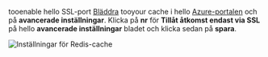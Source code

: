 tooenable hello SSL-port [Bläddra](../articles/redis-cache/cache-configure.md#configure-redis-cache-settings) tooyour cache i hello [Azure-portalen](https://portal.azure.com) och på **avancerade inställningar**. Klicka på **nr** för **Tillåt åtkomst endast via SSL** på hello **avancerade inställningar** bladet och klicka sedan på **spara**.

![Inställningar för Redis-cache](media/redis-cache-non-ssl-port/redis-cache-non-ssl-port.png)

